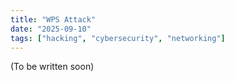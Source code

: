 ```yaml
---
title: "WPS Attack"
date: "2025-09-10"
tags: ["hacking", "cybersecurity", "networking"]
---
```

(To be written soon)